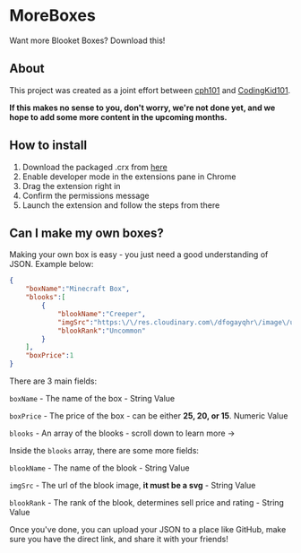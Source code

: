 # MoreBoxes
Want more Blooket Boxes? Download this!

## About

This project was created as a joint effort between [cph101](https://github.com/cph101) and [CodingKid101](https://github.com/CodingKid101).

<strong>If this makes no sense to you, don't worry, we're not done yet, and we hope to add some more content in the upcoming months.</strong>

## How to install

1. Download the packaged .crx from [here]()
2. Enable developer mode in the extensions pane in Chrome
3. Drag the extension right in
4. Confirm the permissions message
5. Launch the extension and follow the steps from there

## Can I make my own boxes?

Making your own box is easy - you just need a good understanding of JSON. Example below:

```JSON
{
    "boxName":"Minecraft Box",
    "blooks":[
        {
            "blookName":"Creeper",
            "imgSrc":"https:\/\/res.cloudinary.com\/dfogayqhr\/image\/upload\/v1645525786\/svgviewer-output-7_astjsr.svg",
            "blookRank":"Uncommon"
        }
    ],
    "boxPrice":1
}
```


There are 3 main fields:

`boxName` - The name of the box - String Value

`boxPrice` - The price of the box - can be either **25, 20, or 15**. Numeric Value

`blooks` - An array of the blooks - scroll down to learn more ->

Inside the `blooks` array, there are some more fields:

`blookName` - The name of the blook - String Value

`imgSrc` - The url of the blook image, **it must be a svg** - String Value

`blookRank` - The rank of the blook, determines sell price and rating - String Value


Once you've done, you can upload your JSON to a place like GitHub, make sure you have the direct link, and share it with your friends!

